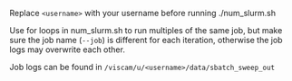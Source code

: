 Replace `<username>` with your username before running ./num_slurm.sh

Use for loops in num_slurm.sh to run multiples of the same job, but make sure the job name (`--job`) is different for each iteration, otherwise the job logs may overwrite each other.

Job logs can be found in `/viscam/u/<username>/data/sbatch_sweep_out`
